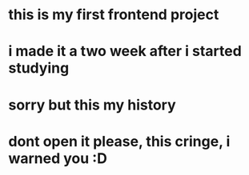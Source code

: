 # this is my first frontend project
# i made it a two week after i started studying
# sorry but this my history
# dont open it please, this cringe, i warned you :D
